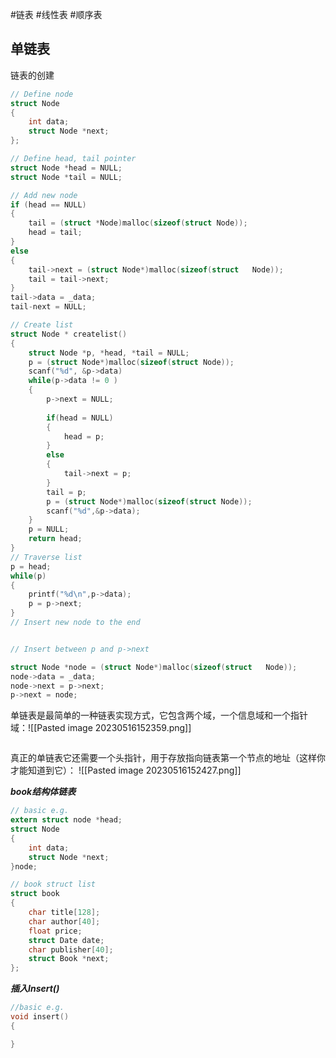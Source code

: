 #链表 #线性表 #顺序表
## 单链表
链表的创建
~~~c
// Define node
struct Node
{
	int data;
	struct Node *next;
};

// Define head, tail pointer
struct Node *head = NULL;
struct Node *tail = NULL;

// Add new node
if (head == NULL)
{
	tail = (struct *Node)malloc(sizeof(struct Node));
	head = tail;
}
else
{
	tail->next = (struct Node*)malloc(sizeof(struct   Node));
	tail = tail->next;
}
tail->data = _data;
tail-next = NULL;

// Create list
struct Node * createlist()
{
	struct Node *p, *head, *tail = NULL;
	p = (struct Node*)malloc(sizeof(struct Node));
	scanf("%d", &p->data)
	while(p->data != 0 )
	{
		p->next = NULL;
		
		if(head = NULL)
		{
			head = p;
		}
		else
		{
			tail->next = p;
		}
		tail = p;
		p = (struct Node*)malloc(sizeof(struct Node));
		scanf("%d",&p->data);
	}
	p = NULL;
	return head;
}
// Traverse list
p = head;
while(p)
{
	printf("%d\n",p->data);
	p = p->next;
}
// Insert new node to the end


// Insert between p and p->next

struct Node *node = (struct Node*)malloc(sizeof(struct   Node));
node->data = _data;
node->next = p->next;
p->next = node;

~~~

单链表是最简单的一种链表实现方式，它包含两个域，一个信息域和一个指针域：![[Pasted image 20230516152359.png]]
```c

```
真正的单链表它还需要一个头指针，用于存放指向链表第一个节点的地址（这样你才能知道到它）：
![[Pasted image 20230516152427.png]]

***book结构体链表***
~~~c
// basic e.g.
extern struct node *head;
struct Node
{
	int data;
	struct Node *next;
}node;

// book struct list
struct book
{
	char title[128];
	char author[40];
	float price;
	struct Date date;
	char publisher[40];
	struct Book *next;
};
~~~


***插入Insert()***

~~~c
//basic e.g.
void insert()
{

}

~~~